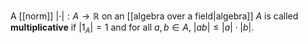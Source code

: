 A [[norm]] $|\cdot | : A\to \mathbb R$ on an [[algebra over a field|algebra]] $A$ is called **multiplicative** if $|1_A| = 1$ and for all $a,b\in A$,  $|ab| \leq |a|\cdot |b|$.